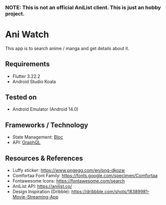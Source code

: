 ### NOTE: This is not an official AniList client. This is just an hobby project.

# Ani Watch
This app is to search anime / manga and get details about it.

## Requirements
- Flutter 3.22.2
- Android Studio Koala

## Tested on
- Android Emulator (Android 14.0)

## Frameworks / Technology
- State Management: [Bloc](https://bloclibrary.dev/getting-started/)
- API: [GraphQL](https://graphql.org/)

## Resources & References
- Luffy sticker: https://www.pngegg.com/en/png-dkozw
- Comfortaa Font Family: https://fonts.google.com/specimen/Comfortaa
- Fontawesome Icons: https://fontawesome.com/search
- AniList API: https://anilist.co/
- Design Inspiration (Dribble): https://dribbble.com/shots/18389981-Movie-Streaming-App